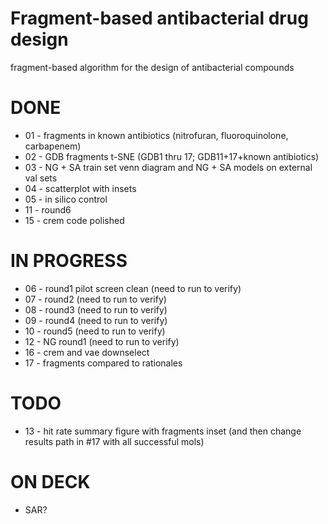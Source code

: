 # Fragment-based antibacterial drug design
fragment-based algorithm for the design of antibacterial compounds

# DONE
* 01 - fragments in known antibiotics (nitrofuran, fluoroquinolone, carbapenem)
* 02 - GDB fragments t-SNE (GDB1 thru 17; GDB11+17+known antibiotics)
* 03 - NG + SA train set venn diagram and NG + SA models on external val sets
* 04 - scatterplot with insets
* 05 - in silico control
* 11 - round6
* 15 - crem code polished

# IN PROGRESS
* 06 - round1 pilot screen clean (need to run to verify)
* 07 - round2 (need to run to verify)
* 08 - round3 (need to run to verify)
* 09 - round4 (need to run to verify)
* 10 - round5 (need to run to verify)
* 12 - NG round1 (need to run to verify)
* 16 - crem and vae downselect
* 17 - fragments compared to rationales


# TODO
* 13 - hit rate summary figure with fragments inset (and then change results path in #17 with all successful mols)

# ON DECK

* SAR?
